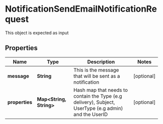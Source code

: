 

# NotificationSendEmailNotificationRequest

This object is expected as input
## Properties

Name | Type | Description | Notes
------------ | ------------- | ------------- | -------------
**message** | **String** | This is the message that will be sent as a notification |  [optional]
**properties** | **Map&lt;String, String&gt;** | Hash map that needs to contain the Type (e.g delivery), Subject, UserType (e.g admin) and the UserID |  [optional]



